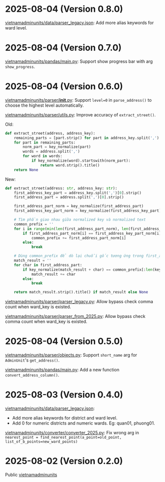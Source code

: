 # 2025-08-04 (Version 0.8.0)
[vietnamadminunits/data/parser_legacy.json](vietnamadminunits/data/parser_legacy.json): Add more alias keywords for ward level.

# 2025-08-04 (Version 0.7.0)
[vietnamadminunits/pandas/main.py](vietnamadminunits/pandas/main.py): Support show progress bar with arg `show_progress`.

# 2025-08-04 (Version 0.6.0)
[vietnamadminunits/parser/__init__.py](vietnamadminunits/parser/__init__.py): Support `level=0` in `parse_address()` to choose the highest level automatically.

[vietnamadminunits/parser/utils.py](vietnamadminunits/parser/utils.py): Improve accuracy of `extract_street()`.

Old:
```python
def extract_street(address, address_key):
    remaining_parts = [part.strip() for part in address_key.split(',') if part.strip()]
    for part in remaining_parts:
        norm_part = key_normalize(part)
        words = address.split(',')
        for word in words:
            if key_normalize(word).startswith(norm_part):
                return word.strip().title()
    return None
```

New:
```python
def extract_street(address: str, address_key: str):
    first_address_key_part = address_key.split(',')[0].strip()
    first_address_part = address.split(',')[0].strip()

    first_address_part_norm = key_normalize(first_address_part)
    first_address_key_part_norm = key_normalize(first_address_key_part)

    # Tìm phần giao nhau giữa normalized key và normalized text
    common_prefix = ''
    for i in range(min(len(first_address_part_norm), len(first_address_key_part_norm))):
        if first_address_part_norm[i] == first_address_key_part_norm[i]:
            common_prefix += first_address_part_norm[i]
        else:
            break

    # Dùng common_prefix để dò lại chuỗi gốc tương ứng trong first_address_part
    match_result = ''
    for char in first_address_part:
        if key_normalize(match_result + char) == common_prefix[:len(key_normalize(match_result + char))]:
            match_result += char
        else:
            break

    return match_result.strip().title() if match_result else None
```

[vietnamadminunits/parser/parser_legacy.py](vietnamadminunits/parser/parser_legacy.py):
Allow bypass check comma count when ward_key is existed.

[vietnamadminunits/parser/parser_from_2025.py](vietnamadminunits/parser/parser_from_2025.py):
Allow bypass check comma count when ward_key is existed.

# 2025-08-04 (Version 0.5.0)
[vietnamadminunits/parser/objects.py](vietnamadminunits/parser/objects.py): Support `short_name` arg for `AdminUnit`'s `get_address()`.

[vietnamadminunits/pandas/main.py](vietnamadminunits/pandas/main.py): Add a new function `convert_address_column()`.

# 2025-08-03 (Version 0.4.0)
[vietnamadminunits/data/parser_legacy.json](vietnamadminunits/data/parser_legacy.json):
- Add more alias keywords for district and ward level.
- Add 0 for numeric districts and numeric wards. Eg: quan01, phuong01.

[vietnamadminunits/converter/converter_2025.py](vietnamadminunits/converter/converter_2025.py): Fix wrong arg in `nearest_point = find_nearest_point(a_point=old_point, list_of_b_points=new_ward_points)`

# 2025-08-02 (Version 0.2.0)
Public [vietnamadminunits](vietnamadminunits)